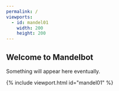 ```yaml
---
permalink: /
viewports:
  - id: mandel01
    width: 200
    height: 200
---
```


Welcome to Mandelbot
--------------------

Something will appear here eventually.

{% include viewport.html id="mandel01" %}
